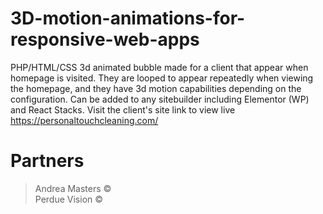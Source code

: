 # 3D-motion-animations-for-responsive-web-apps
PHP/HTML/CSS 3d animated bubble made for a client that appear when homepage is visited. They are looped to appear repeatedly when viewing the homepage, and they have 3d motion capabilities depending on the configuration. Can be added to any sitebuilder including Elementor (WP) and React Stacks. Visit the client's site link to view live https://personaltouchcleaning.com/

# Partners
> Andrea Masters ©
> <br>
> Perdue Vision ©
